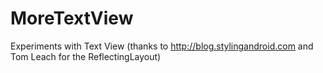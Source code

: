 MoreTextView
============

Experiments with Text View (thanks to http://blog.stylingandroid.com and Tom Leach for the ReflectingLayout)
